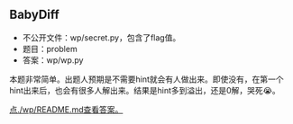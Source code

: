 ## BabyDiff

* 不公开文件：wp/secret.py，包含了flag值。
* 题目：problem
* 答案：wp/wp.py

本题非常简单。出题人预期是不需要hint就会有人做出来。即使没有，在第一个hint出来后，也会有很多人解出来。结果是hint多到溢出，还是0解，哭死:sob:。

[点./wp/README.md查看答案。](./wp/README.md)

